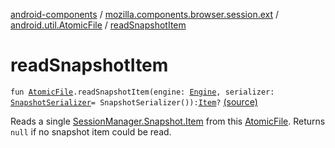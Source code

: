 [android-components](../../index.md) / [mozilla.components.browser.session.ext](../index.md) / [android.util.AtomicFile](index.md) / [readSnapshotItem](./read-snapshot-item.md)

# readSnapshotItem

`fun `[`AtomicFile`](https://developer.android.com/reference/android/util/AtomicFile.html)`.readSnapshotItem(engine: `[`Engine`](../../mozilla.components.concept.engine/-engine/index.md)`, serializer: `[`SnapshotSerializer`](../../mozilla.components.browser.session.storage/-snapshot-serializer/index.md)` = SnapshotSerializer()): `[`Item`](../../mozilla.components.browser.session/-session-manager/-snapshot/-item/index.md)`?` [(source)](https://github.com/mozilla-mobile/android-components/blob/master/components/browser/session/src/main/java/mozilla/components/browser/session/ext/AtomicFile.kt#L48)

Reads a single [SessionManager.Snapshot.Item](../../mozilla.components.browser.session/-session-manager/-snapshot/-item/index.md) from this [AtomicFile](https://developer.android.com/reference/android/util/AtomicFile.html). Returns `null` if no snapshot item could be
read.

